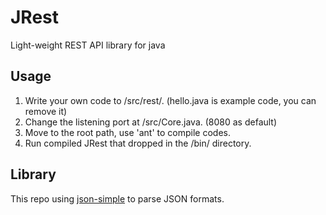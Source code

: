 # JRest
Light-weight REST API library for java

## Usage
1. Write your own code to /src/rest/. (hello.java is example code, you can remove it)
2. Change the listening port at /src/Core.java. (8080 as default)
3. Move to the root path, use 'ant' to compile codes.
4. Run compiled JRest that dropped in the /bin/ directory.

## Library
This repo using [json-simple](https://github.com/fangyidong/json-simple) to parse JSON formats.
